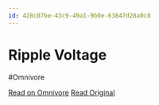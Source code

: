 ```yaml
---
id: 428c07be-43c9-49a1-9b0e-63847d28a0c8
---
```


# Ripple Voltage
#Omnivore

[Read on Omnivore](https://omnivore.app/me/https-www-youtube-com-watch-v-usa-cft-h-qwaw-192bc5b2a68)
[Read Original](https://www.youtube.com/watch?v=USACftHQwaw)

